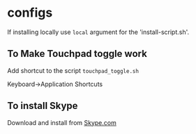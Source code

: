 # configs

If installing locally use `local` argument for the 'install-script.sh'.

To Make Touchpad toggle work
----------------------------
Add shortcut to the script `touchpad_toggle.sh`

Keyboard->Application Shortcuts

To install Skype
----------------
Download and install from [Skype.com](https://skype.com)
